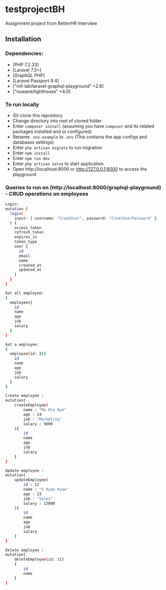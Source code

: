 # testprojectBH
Assignment project from BetterHR Interview 

## Installation

### Dependencies:

* [PHP 7.2.33]
* [Laravel 7.2+]
* [GraphQL PHP]
* [Laravel Passport 9.4]
* ["mll-lab/laravel-graphql-playground" +2.6]
* ["nuwave/lighthouse" +4.0]


### To run locally

- Git clone this repository
- Change directory into root of cloned folder
- Enter `composer install` (assuming you have `composer` and its related packages installed and or configured)
- Rename `.env.example`  to `.env` (This contains the app configs and databases settings)
- Enter `php artisan migrate` to run migration  
- Enter `npm install`
- Enter `npm run dev`
- Enter `php artisan serve` to start application
- Open http://localhost:8000 or http://127.0.0.1:8000 to access the playground

### Queries to run on (http://localhost:8000/graphql-playground) - CRUD operations on employees
```bash
Login:
mutation {
  login(
    input: { username: "CreatUser", password: "CreatUserPassword" }
  ) {
    access_token
    refresh_token
    expires_in
    token_type
    user {
      id
      email
      name
      created_at
      updated_at
    }
  }
}

Get all employee:
{
  employees{
    id
    name
    age
    job
    salary
  }
}

Get a employee:
{
  employee(id: 2){
    id
    name
    age
    job
    salary
  }
}

Create employee :
mutation{
	createEmployee(
	    name : "Ma Hla Aye"
	    age : 24
	    job : "Marketing"
	    salary : 9000
	){
	    id
	    name
	    age 
	    job
	    salary
	}
}

Update employee :
mutation{
	updateEmployee(
	    id : 12
	    name : "U Kyaw Kyaw"
	    age : 23
	    job : "Sales"
	    salary : 13000
	){
	    id
	    name
	    age 
	    job
	    salary
	}
}

Delete employee :
mutation{
	deleteEmployee(id: 11)
  	{
	    id
	    name
	}
}

```